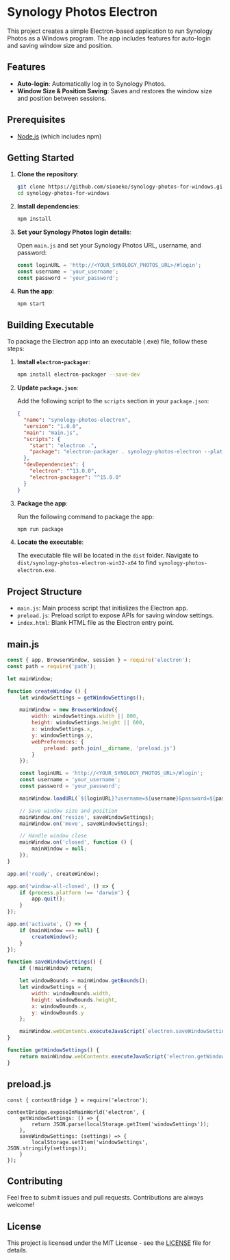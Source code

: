 # Synology Photos Electron

This project creates a simple Electron-based application to run Synology Photos as a Windows program. The app includes features for auto-login and saving window size and position.

## Features

- **Auto-login**: Automatically log in to Synology Photos.
- **Window Size & Position Saving**: Saves and restores the window size and position between sessions.

## Prerequisites

- [Node.js](https://nodejs.org/) (which includes npm)

## Getting Started

1. **Clone the repository**:

    ```bash
    git clone https://github.com/sioaeko/synology-photos-for-windows.git
    cd synology-photos-for-windows
    ```

2. **Install dependencies**:

    ```bash
    npm install
    ```

3. **Set your Synology Photos login details**:
   
   Open `main.js` and set your Synology Photos URL, username, and password:

    ```javascript
    const loginURL = 'http://<YOUR_SYNOLOGY_PHOTOS_URL>/#login';
    const username = 'your_username';
    const password = 'your_password';
    ```

4. **Run the app**:

    ```bash
    npm start
    ```

## Building Executable

To package the Electron app into an executable (.exe) file, follow these steps:

1. **Install `electron-packager`**:

    ```bash
    npm install electron-packager --save-dev
    ```

2. **Update `package.json`**:

    Add the following script to the `scripts` section in your `package.json`:

    ```json
    {
      "name": "synology-photos-electron",
      "version": "1.0.0",
      "main": "main.js",
      "scripts": {
        "start": "electron .",
        "package": "electron-packager . synology-photos-electron --platform=win32 --arch=x64 --out=dist --overwrite"
      },
      "devDependencies": {
        "electron": "^13.0.0",
        "electron-packager": "^15.0.0"
      }
    }
    ```

3. **Package the app**:

    Run the following command to package the app:

    ```bash
    npm run package
    ```

4. **Locate the executable**:

    The executable file will be located in the `dist` folder. Navigate to `dist/synology-photos-electron-win32-x64` to find `synology-photos-electron.exe`.

## Project Structure

- `main.js`: Main process script that initializes the Electron app.
- `preload.js`: Preload script to expose APIs for saving window settings.
- `index.html`: Blank HTML file as the Electron entry point.

## main.js

```javascript
const { app, BrowserWindow, session } = require('electron');
const path = require('path');

let mainWindow;

function createWindow () {
    let windowSettings = getWindowSettings();

    mainWindow = new BrowserWindow({
        width: windowSettings.width || 800,
        height: windowSettings.height || 600,
        x: windowSettings.x,
        y: windowSettings.y,
        webPreferences: {
            preload: path.join(__dirname, 'preload.js')
        }
    });

    const loginURL = 'http://<YOUR_SYNOLOGY_PHOTOS_URL>/#login';
    const username = 'your_username';
    const password = 'your_password';

    mainWindow.loadURL(`${loginURL}?username=${username}&password=${password}`);

    // Save window size and position
    mainWindow.on('resize', saveWindowSettings);
    mainWindow.on('move', saveWindowSettings);

    // Handle window close
    mainWindow.on('closed', function () {
        mainWindow = null;
    });
}

app.on('ready', createWindow);

app.on('window-all-closed', () => {
    if (process.platform !== 'darwin') {
        app.quit();
    }
});

app.on('activate', () => {
    if (mainWindow === null) {
        createWindow();
    }
});

function saveWindowSettings() {
    if (!mainWindow) return;

    let windowBounds = mainWindow.getBounds();
    let windowSettings = {
        width: windowBounds.width,
        height: windowBounds.height,
        x: windowBounds.x,
        y: windowBounds.y
    };

    mainWindow.webContents.executeJavaScript(`electron.saveWindowSettings(${JSON.stringify(windowSettings)});`);
}

function getWindowSettings() {
    return mainWindow.webContents.executeJavaScript('electron.getWindowSettings();');
}
```

## preload.js
```
const { contextBridge } = require('electron');

contextBridge.exposeInMainWorld('electron', {
    getWindowSettings: () => {
        return JSON.parse(localStorage.getItem('windowSettings'));
    },
    saveWindowSettings: (settings) => {
        localStorage.setItem('windowSettings', JSON.stringify(settings));
    }
});
```
## Contributing

Feel free to submit issues and pull requests. Contributions are always welcome!

## License

This project is licensed under the MIT License - see the [LICENSE](https://github.com/sioaeko/synology-photos-for-windows/blob/main/LICENSE) file for details.
